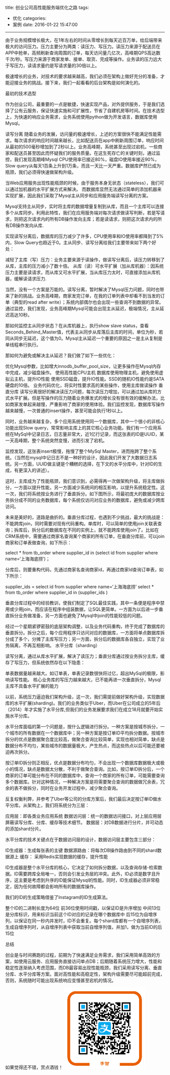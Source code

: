 title: 创业公司高性能服务端优化之路
tags:
  - 优化
categories:
  - 案例
date: 2016-01-22 15:47:00
---
由于业务规模增长极大，在1年左右的时间从零增长到每天近百万单，给后端带来极大的访问压力。压力主要分为两类：读压力、写压力。读压力来源于配送员在APP中抢单，高频刷新查询周围的订单，每天访问量几亿次，高峰期QPS高达数千次/秒。写压力来源于商家发单、接单、取货、完成等操作。业务读的压力远大于写压力，读请求量约是写请求量的30倍以上。

极速增长的业务，对技术的要求越来越高，我们必须在架构上做好充分的准备，才能迎接业务的挑战。接下来，我们一起看看的后台架构是如何演化的。

最初的技术选型

作为创业公司，最重要的一点是敏捷，快速实现产品，对外提供服务，于是我们选择了公有云服务，保证快速实施和可扩展性，节省了自建机房等时间。在技术选型上，为快速的响应业务需求，业务系统使用python做为开发语言，数据库使用Mysql。

读写分离
随着业务的发展，访问量的极速增长，上述的方案很快不能满足性能需求。每次请求的响应时间越来越长，比如配送员在app中刷新周围订单，响应时间从最初的500毫秒增加到了2秒以上。业务高峰期，系统甚至出现过宕机，一些商家和配送员甚至因此而怀疑我们的服务质量。在这生死存亡的关键时刻，通过监控，我们发现高期峰Mysql CPU使用率已接近80%，磁盘IO使用率接近90%，Slow query从每天1百条上升到1万条，而且一天比一天严重。数据库俨然已成为瓶颈，我们必须得快速做架构升级。

当Web应用服务出现性能瓶颈的时候，由于服务本身无状态（stateless），我们可以通过加机器的水平扩展方式来解决。 而数据库显然无法通过简单的添加机器来实现扩展，因此我们采取了Mysql主从同步和应用服务端读写分离的方案。

Mysql支持主从同步，实时将主库的数据增量复制到从库，而且一个主库可以连接多个从库同步。利用此特性，我们在应用服务端对每次请求做读写判断，若是写请求，则把这次请求内的所有DB操作发向主库；若是读请求，则把这次请求内的所有DB操作发向从库.

实现读写分离后，数据库的压力减少了许多，CPU使用率和IO使用率都降到了5%内，Slow Query也趋近于0。主从同步、读写分离给我们主要带来如下两个好处：

减轻了主库（写）压力：业务主要来源于读操作，做读写分离后，读压力转移到了从库，主库的压力减小了数十倍。
从库（读）可水平扩展（加从库机器）：因系统压力主要是读请求，而从库又可水平扩展，当从库压力太时，可直接添加从库机器，缓解读请求压力.

当然，没有一个方案是万能的。读写分离，暂时解决了Mysql压力问题，同时也带来了新的挑战。业务高峰期，商家发完订单，在我的订单列表中却看不到当发的订单（典型的read after write）；系统内部偶尔也会出现一些查询不到数据的异常。通过监控，我们发现，业务高峰期Mysql可能会出现主从延迟，极端情况，主从延迟高达10秒。

那如何监控主从同步状态？在从库机器上，执行show slave status，查看Seconds_Behind_Master值，代表主从同步从库落后主库的时间，单位为秒，若同从同步无延迟，这个值为0。Mysql主从延迟一个重要的原因之一是主从复制是单线程串行执行。

那如何为避免或解决主从延迟？我们做了如下一些优化：

优化Mysql参数，比如增大innodb_buffer_pool_size，让更多操作在Mysql内存中完成，减少磁盘操作。
使用高性能CPU主机
数据库使用物理主机，避免使用虚拟云主机，提升IO性能
使用SSD磁盘，提升IO性能。SSD的随机IO性能约是SATA硬盘的10倍。
业务代码优化，将实时性要求高的某些操作，使用主库做读操作
垂直分库
读写分离很好的解决读压力问题，每次读压力增加，可以通过加从库的方式水平扩展。但是写操作的压力随着业务爆发式的增长没有很有效的缓解办法，比如商家发单起来越慢，严重影响了商家的使用体验。我们监控发现，数据库写操作越来越慢，一次普通的insert操作，甚至可能会执行1秒以上。

同时，业务越来越复杂，多个应用系统使用同一个数据库，其中一个很小的非核心功能出现Slow query，常常影响主库上的其它核心业务功能。我们有一个应用系统在MySql中记录日志，日志量非常大，近1亿行记录，而这张表的ID是UUID，某一天高峰期，整个系统突然变慢，进而引发了宕机。

监控发现，这张表insert极慢，拖慢了整个MySql Master，进而拖跨了整个系统。（当然在mysql中记日志不是一种好的设计，因此我们开发了大数据日志系统。另一方面，UUID做主键是个糟糕的选择，在下文的水平分库中，针对ID的生成，有更深入的讲述）。

这时，主库成为了性能瓶颈，我们意识到，必需得再一次做架构升级，将主库做拆分，一方面以提升性能，另一方面减少系统间的相互影响，以提升系统稳定性。这一次，我们将系统按业务进行了垂直拆分。如下图所示，将最初庞大的数据库按业务拆分成不同的业务数据库，每个系统仅访问对应业务的数据库，避免或减少跨库访问。

未来是美好的，道路是曲折的。垂直分库过程，也遇到不少挑战，最大的挑战是：不能跨库join，同时需要对现有代码重构。单库时，可以简单的使用join关联表查询；拆库后，拆分后的数据库在不同的实例上，就不能跨库使用join了。比如在CRM系统中，需要通过商家名查询某个商家的所有订单，在垂直分库前，可以join商家和订单表做查询，如下所示：

select * from tb_order where supplier_id in (select id from supplier where name=‘上海海底捞’)；

分库后，则要重构代码，先通过商家名查询商家id，再通过商家Id查询订单表，如下所示：

supplier_ids = select id from supplier where name=‘上海海底捞’
select * from tb_order where supplier_id in (supplier_ids )

垂直分库过程中的经验教训，使我们制定了SQL最佳实践，其中一条便是程序中禁用或少用join，而应该在程序中组装数据，让SQL更简单。一方面为以后进一步垂直拆分业务做准备，另一方面也避免了Mysql中join的性能较低的问题。

经过一个星期紧锣密鼓的底层架构调整，以及业务代码重构，终于完成了数据库的垂直拆分。拆分之后，每个应用程序只访问对应的数据库，一方面将单点数据库拆分成了多个，分摊了主库写压力；另一方面，拆分后的数据库各自独立，实现了业务隔离，不再互相影响。
水平分库（sharding）

读写分离，通过从库水平扩展，解决了读压力；垂直分库通过按业务拆分主库，缓存了写压力，但系统依然存在以下隐患：

单表数据量越来越大。如订单表，单表记录数很快将过亿，超出MySql的极限，影响读写性能。
核心业务库的写压力越来越大，已不能再进一次垂直拆分，Mysql 主库不具备水平扩展的能力

以前，系统压力逼迫我们架构升级，这一次，我们需提前做好架构升级，实现数据库的水平扩展(sharding)。我们的业务类似于Uber，而Uber在公司成立的5年后（2014）年才实施了水平分库,但我们的业务发展要求我们在成立18月就要开始实施水平分库。

水平分库面临的第一个问题是，按什么逻辑进行拆分。一种方案是按城市拆分，一个城市的所有数据在一个数据库中；另一种方案是按订单ID平均拆分数据。按城市拆分的优点是数据聚合度比较高，做聚合查询比较简单，实现也相对简单，缺点是数据分布不均匀，某些城市的数据量极大，产生热点，而这些热点以后可能还要被迫再次拆分。

按订单ID拆分则正相反，优点是数据分布均匀，不会出现一个数据库数据极大或极小的情况，缺点是数据太分散，不利于做聚合查询。比如，按订单ID拆分后，一个商家的订单可能分布在不同的数据库中，查询一个商家的所有订单，可能需要查询多个数据库。针对这种情况，一种解决方案是将需要聚合查询的数据做冗余表，冗余的表不做拆分，同时在业务开发过程中，减少聚合查询。

反复权衡利弊，并参考了Uber等公司的分库方案后，我们最后决定按订单ID做水平分库。从架构上，我们将系统分为三层：

应用层：即各类业务应用系统
数据访问层：统一的数据访问接口，对上层应用层屏蔽读写分库、分库、缓存等技术细节。
数据层：对DB数据进行分片，并可动态的添加shard分片。

水平分库的技术关键点在于数据访问层的设计，数据访问层主要包含三部分：

ID生成器：生成每张表的主键
数据源路由：将每次DB操作路由到不同的shard数据源上
缓存： 采用Redis实现数据的缓存，提升性能

ID生成器是整个水平分库的核心，它决定了如何拆分数据，以及查询存储-检索数据。ID需要跨库全局唯一，否则会引发业务层的冲突。此外，ID必须是数字且升序，这主要是考虑到升序的ID能保证Mysql的性能。同时，ID生成器必须非常稳定，因为任何故障都会影响所有的数据库操作。

我们的ID的生成策略借鉴了Instagram的ID生成算法。

整个ID的二进制长度为64位
前36位使用时间戳，以保证ID是升序增加
中间13位是分库标识，用来标识当前这个ID对应的记录在哪个数据库中
后15位为自增序列，以保证在同一秒内并发时，ID不会重复。每个shard库都有一个自增序列表，生成自增序列时，从自增序列表中获取当前自增序列值，并加1，做为当前ID的后15位

总结

创业是与时间赛跑的过程，前期为了快速满足业务需求，我们采用简单高效的方案，如使用云服务、应用服务直接访问单点DB；后期随着系统压力增大，性能和稳定性逐渐纳入考虑范围，而DB最容易出现性能瓶颈，我们采用读写分离、垂直分库、水平分库等方案。面对高性能和高稳定性，架构升级需要尽可能超前完成，否则，系统随时可能出现系统响应变慢甚至宕机的情况。

     
     

如果觉得还不错，赏点酒钱！
![](/images/aex068188cqwy9xbxa3oc07.png)